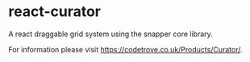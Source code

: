 # react-curator
A react draggable grid system using the snapper core library.

For information please visit https://codetrove.co.uk/Products/Curator/.
